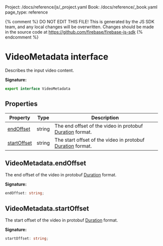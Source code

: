 Project: /docs/reference/js/_project.yaml
Book: /docs/reference/_book.yaml
page_type: reference

{% comment %}
DO NOT EDIT THIS FILE!
This is generated by the JS SDK team, and any local changes will be
overwritten. Changes should be made in the source code at
https://github.com/firebase/firebase-js-sdk
{% endcomment %}

# VideoMetadata interface
Describes the input video content.

<b>Signature:</b>

```typescript
export interface VideoMetadata 
```

## Properties

|  Property | Type | Description |
|  --- | --- | --- |
|  [endOffset](./ai.videometadata.md#videometadataendoffset) | string | The end offset of the video in protobuf [Duration](https://cloud.google.com/ruby/docs/reference/google-cloud-workflows-v1/latest/Google-Protobuf-Duration#json-mapping) format. |
|  [startOffset](./ai.videometadata.md#videometadatastartoffset) | string | The start offset of the video in protobuf [Duration](https://cloud.google.com/ruby/docs/reference/google-cloud-workflows-v1/latest/Google-Protobuf-Duration#json-mapping) format. |

## VideoMetadata.endOffset

The end offset of the video in protobuf [Duration](https://cloud.google.com/ruby/docs/reference/google-cloud-workflows-v1/latest/Google-Protobuf-Duration#json-mapping) format.

<b>Signature:</b>

```typescript
endOffset: string;
```

## VideoMetadata.startOffset

The start offset of the video in protobuf [Duration](https://cloud.google.com/ruby/docs/reference/google-cloud-workflows-v1/latest/Google-Protobuf-Duration#json-mapping) format.

<b>Signature:</b>

```typescript
startOffset: string;
```
